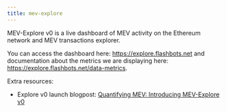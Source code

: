```yaml
---
title: mev-explore
---
```

MEV-Explore v0 is a live dashboard of MEV activity on the Ethereum network and MEV transactions explorer.

You can access the dashboard here: https://explore.flashbots.net and documentation about the metrics we are displaying here: https://explore.flashbots.net/data-metrics.

Extra resources:
*  Explore v0 launch blogpost: [Quantifying MEV: Introducing MEV-Explore v0](https://medium.com/flashbots/quantifying-mev-introducing-mev-explore-v0-5ccbee0f6d02)
